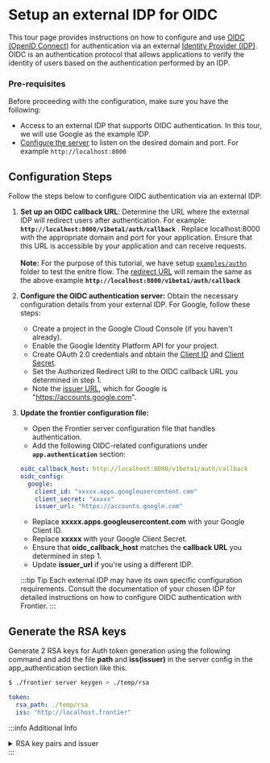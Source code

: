 # Setup an external IDP for OIDC

This tour page provides instructions on how to configure and use [OIDC (OpenID Connect)](../concepts/glossary.md#oidc) for authentication via an external [Identity Provider (IDP)](../concepts/glossary.md#identity-providers-idps). OIDC is an authentication protocol that allows applications to verify the identity of users based on the authentication performed by an IDP.

### Pre-requisites

Before proceeding with the configuration, make sure you have the following:

- Access to an external IDP that supports OIDC authentication. In this tour, we will use Google as the example IDP.
- [Configure the server](../reference/configurations.md#server-configurations) to listen on the desired domain and port. For example `http://localhost:8000`

## Configuration Steps

Follow the steps below to configure OIDC authentication via an external IDP:

1. **Set up an OIDC callback URL**: Determine the URL where the external IDP will redirect users after authentication. For example: **`http://localhost:8000/v1beta1/auth/callback`** . Replace localhost:8000 with the appropriate domain and port for your application. Ensure that this URL is accessible by your application and can receive requests. <br/><br/>**Note:** For the purpose of this tutorial, we have setup [`examples/authn`](https://github.com/raystack/frontier/tree/main/examples/authn) folder to test the enitre flow. The [redirect URL](../concepts/glossary.md#redirect-uri) will remain the same as the above example **`http://localhost:8000/v1beta1/auth/callback`**

2. **Configure the OIDC authentication server:** Obtain the necessary configuration details from your external IDP. For Google, follow these steps:

   - Create a project in the Google Cloud Console (if you haven't already).
   - Enable the Google Identity Platform API for your project.
   - Create OAuth 2.0 credentials and obtain the [Client ID](../concepts/glossary.md#client-id) and [Client Secret](../concepts/glossary.md#client-secret).
   - Set the Authorized Redirect URI to the OIDC callback URL you determined in step 1.
   - Note the [issuer URL](../concepts/glossary.md#issuer-url), which for Google is "https://accounts.google.com".

3. **Update the frontier configuration file:**

   - Open the Frontier server configuration file that handles authentication.
   - Add the following OIDC-related configurations under **`app.authentication`** section:

   ```yaml
   oidc_callback_host: http://localhost:8000/v1beta1/auth/callback
   oidc_config:
     google:
       client_id: "xxxxx.apps.googleusercontent.com"
       client_secret: "xxxxx"
       issuer_url: "https://accounts.google.com"
   ```

   - Replace **xxxxx.apps.googleusercontent.com** with your Google Client ID.
   - Replace **xxxxx** with your Google Client Secret.
   - Ensure that **oidc_callback_host** matches the **callback URL** you determined in step 1.
   - Update **issuer_url** if you're using a different IDP.

   :::tip Tip
   Each external IDP may have its own specific configuration requirements. Consult the documentation of your chosen IDP for detailed instructions on how to configure OIDC authentication with Frontier.
   :::

## Generate the RSA keys

Generate 2 RSA keys for Auth token generation using the following command and add the file **path** and **iss(issuer)** in the server config in the app_authentication section like this.

```bash
$ ./frontier server keygen > ./temp/rsa
```

```yaml
token:
  rsa_path: ./temp/rsa
  iss: "http://localhost.frontier"
```

:::info Additional Info

<details>
<summary>RSA key pairs and issuer</summary>
Once authenticated, the Frontier server responds with a JWT token having user context. <br/><br/>

**RSA Key Pair:**
OIDC relies on cryptographic mechanisms to sign and verify tokens, such as JWTs (JSON Web Tokens).
The RSA key pair consists of a private key for token signing and a corresponding public key for token verification.
The private key is securely stored by the authorization server or identity provider (IDP) and is used to generate the digital signature on the tokens.
The public key is made available to clients and relying parties to verify the authenticity and integrity of the tokens.
In this configuration, the rsa_path parameter specifies the location of the RSA key files used for token generation.

The **issuer URL** uniquely identifies the IDP or authorization server that issues the tokens.

By configuring the RSA key path and issuer URL, Frontier can generate tokens with appropriate signatures and metadata, allowing services/applications to securely verify and authenticate the tokens received from the Frontier server after user authentication.

</details>
:::
